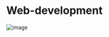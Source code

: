 # Web-development
![image](https://user-images.githubusercontent.com/55567705/113388253-7fef1e00-93ab-11eb-83a9-497844b3750d.png)
